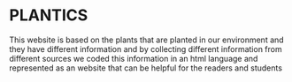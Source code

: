 # PLANTICS
This website is based on the plants that are planted in our environment and they have different information and by collecting different information from different sources we coded this information in an html language and represented as an website that can be helpful for the readers and students

